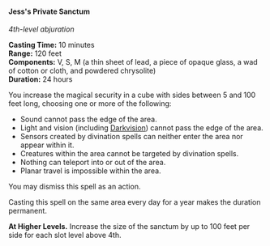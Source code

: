 #### Jess's Private Sanctum
<!-- previously "Private Sanctum" -->
<!-- markdownlint-disable link-image-reference-definitions -->
[_metadata_:spell_name]:- "Jess's Private Sanctum"
[_metadata_:spell_original_name]:- "Private Sanctum"
[_metadata_:spell_level]:- "4"
[_metadata_:spell_school]:- "abjuration"
[_metadata_:ritual]:- "false"
[_metadata_:casting_time_amount]:- "10"
[_metadata_:casting_time_unit]:- "minutes"
[_metadata_:range]:- "120 feet"
[_metadata_:target]:- "a cube with sides between 5 and 100 feet long"
[_metadata_:components_verbal]:- "true"
[_metadata_:components_somatic]:- "true"
[_metadata_:components_material]:- "true"
[_metadata_:components_material_description]:- "a thin sheet of lead, a piece of opaque glass, a wad of cotton or cloth, and powdered chrysolite"
[_metadata_:duration]:- "24 hours"
[_metadata_:concentration]:- "false"
[_metadata_:compared_to_wotc_srd_5.1]:- "mechanics_same_wording_different"
[_metadata_:compared_to_a5e_srd]:- "mechanics_different_wording_different"
<!-- markdownlint-disable-next-line no-emphasis-as-heading -->
_4th-level abjuration_

**Casting Time:** 10 minutes \
**Range:** 120 feet \
**Components:** V, S, M (a thin sheet of lead, a piece of opaque glass, a wad of cotton or cloth, and powdered chrysolite) \
**Duration:** 24 hours

You increase the magical security in a cube with sides between 5 and 100 feet long, choosing one or more of the following:

- Sound cannot pass the edge of the area.
- Light and vision (including [Darkvision](#Exploration_Environment_darkvision)) cannot pass the edge of the area.
- Sensors created by divination spells can neither enter the area nor appear within it.
- Creatures within the area cannot be targeted by divination spells.
- Nothing can teleport into or out of the area.
- Planar travel is impossible within the area.

You may dismiss this spell as an action.

Casting this spell on the same area every day for a year makes the duration permanent.

**At Higher Levels.**
Increase the size of the sanctum by up to 100 feet per side for each slot level above 4th.
